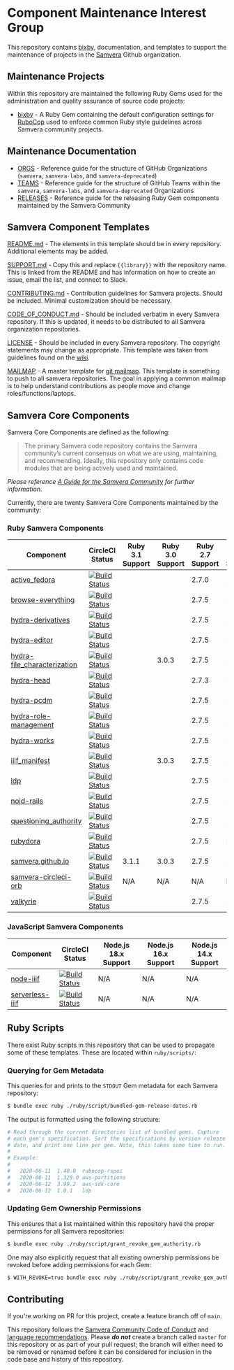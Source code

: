 # Component Maintenance Interest Group

This repository contains [bixby](./bixby), documentation, and templates to support the maintenance of projects in the [Samvera](https://github.com/samvera) Github organization.

## Maintenance Projects

Within this repository are maintained the following Ruby Gems used for the administration and quality assurance of source code projects:

- [bixby](./bixby) - A Ruby Gem containing the default configuration settings for [RuboCop](https://github.com/rubocop/rubocop) used to enforce common Ruby style guidelines across Samvera community projects.

## Maintenance Documentation

- [ORGS](./ORGS.md) - Reference guide for the structure of GitHub Organizations (`samvera`, `samvera-labs`, and `samvera-deprecated`)
- [TEAMS](./TEAMS.md) - Reference guide for the structure of GitHub Teams within the `samvera`, `samvera-labs`, and `samvera-deprecated` Organizations
- [RELEASES](./ruby/RELEASES.md) - Reference guide for the releasing Ruby Gem components maintained by the Samvera Community

## Samvera Component Templates

[README.md](./templates/README.md) - The elements in this template should be in
every repository. Additional elements may be added.

[SUPPORT.md](./templates/SUPPORT.md) - Copy this and replace `{{library}}` with
the repository name. This is linked from the README and has information on how
to create an issue, email the list, and connect to Slack.

[CONTRIBUTING.md](./templates/CONTRIBUTING.md) - Contribution guidelines for
Samvera projects. Should be included. Minimal customization should be necessary.

[CODE_OF_CONDUCT.md](./templates/CODE_OF_CONDUCT.md) - Should be included
verbatim in every Samvera repository. If this is updated, it needs to be
distributed to all Samvera organization repositories.

[LICENSE](./templates/LICENSE) - Should be included in every Samvera
repository. The copyright statements may change as appropriate. This template
was taken from guidelines found on the
[wiki](https://wiki.duraspace.org/display/samvera/Code+Copyright+Statement).

[MAILMAP](./templates/MAILMAP) - A master template for [git mailmap](https://www.git-scm.com/docs/git-check-mailmap).
This template is something to push to all samvera repositories. The goal in
applying a common mailmap is to help understand contributions as people move
and change roles/functions/laptops.

## Samvera Core Components

Samvera Core Components are defined as the following:

> The primary Samvera code repository contains the Samvera community’s current consensus on what we are using, maintaining, and recommending. Ideally, this repository only contains code modules that are being actively used and maintained.

_Please reference [A Guide for the Samvera Community](https://samvera.github.io/core_components.html) for further information._

Currently, there are twenty Samvera Core Components maintained by the community:

### Ruby Samvera Components

| Component | CircleCI Status | Ruby 3.1 Support | Ruby 3.0 Support | Ruby 2.7 Support | Ruby 2.6 Support | Rails 7.0 Support | Rails 6.1 Support | Rails 6.0 Support | Rails 5.2 Support |
| --- | --- | --- | --- | --- | --- | --- | --- | --- | --- |
| [active_fedora](https://github.com/samvera/active_fedora)                             | [![Build Status](https://circleci.com/gh/samvera/active_fedora.svg?style=svg)](https://circleci.com/gh/samvera/active_fedora)                             |                  |                  | 2.7.0            | 2.6.5            |                   |                   | 6.0.2             | 5.2.4             |
| [browse-everything](https://github.com/samvera/browse-everything)                     | [![Build Status](https://circleci.com/gh/samvera/browse-everything.svg?style=svg)](https://circleci.com/gh/samvera/browse-everything)                     |                  |                  | 2.7.5            | 2.6.9            |                   |                   | 6.0.4.7           | 5.2.4             |
| [hydra-derivatives](https://github.com/samvera/hydra-derivatives)                     | [![Build Status](https://circleci.com/gh/samvera/hydra-derivatives.svg?style=svg)](https://circleci.com/gh/samvera/hydra-derivatives)                     |                  |                  | 2.7.5            | 2.6.9            | N/A               | N/A               | N/A               | N/A               |
| [hydra-editor](https://github.com/samvera/hydra-editor)                               | [![Build Status](https://circleci.com/gh/samvera/hydra-editor.svg?style=svg)](https://circleci.com/gh/samvera/hydra-editor)                               |                  |                  | 2.7.5            | 2.6.9            |                   |                   | 6.0.3.4           | 5.2.3             |
| [hydra-file_characterization](https://github.com/samvera/hydra-file_characterization) | [![Build Status](https://circleci.com/gh/samvera/hydra-file_characterization.svg?style=svg)](https://circleci.com/gh/samvera/hydra-file_characterization) |                  | 3.0.3            | 2.7.5            | 2.6.9            | 7.0.2.3           | 6.1.5             | 6.0.4.7           | 5.2.7             |
| [hydra-head](https://github.com/samvera/hydra-head)                                   | [![Build Status](https://circleci.com/gh/samvera/hydra-head.svg?style=svg)](https://circleci.com/gh/samvera/hydra-head)                                   |                  |                  | 2.7.3            | 2.6.7            |                   |                   | 6.0.3.7           | 5.2.6             |
| [hydra-pcdm](https://github.com/samvera/hydra-pcdm)                                   | [![Build Status](https://circleci.com/gh/samvera/hydra-pcdm.svg?style=svg)](https://circleci.com/gh/samvera/hydra-pcdm)                                   |                  |                  | 2.7.5            | 2.6.9            |                   |                   | 6.0.2             | 5.2.4             |
| [hydra-role-management](https://github.com/samvera/hydra-role-management)             | [![Build Status](https://circleci.com/gh/samvera/hydra-role-management.svg?style=svg)](https://circleci.com/gh/samvera/hydra-role-management)             |                  |                  | 2.7.5            | 2.6.9            |                   |                   | 6.0.2             | 5.2.4             |
| [hydra-works](https://github.com/samvera/hydra-works)                                 | [![Build Status](https://circleci.com/gh/samvera/hydra-works.svg?style=svg)](https://circleci.com/gh/samvera/hydra-works)                                 |                  |                  | 2.7.5            | 2.6.9            |                   |                   | 6.0.3.1           | 5.2.4.3           | [![Build Status](https://circleci.com/gh/samvera/hydra-works.svg?style=svg)](https://circleci.com/gh/samvera/hydra-works) |
| [iiif_manifest](https://github.com/samvera/iiif_manifest)                             | [![Build Status](https://circleci.com/gh/samvera/iiif_manifest.svg?style=svg)](https://circleci.com/gh/samvera/iiif_manifest)                             |                  | 3.0.3            | 2.7.5            | 2.6.9            | N/A               | N/A               | N/A               | N/A               |
| [ldp](https://github.com/samvera/ldp)                                                 | [![Build Status](https://circleci.com/gh/samvera/ldp.svg?style=svg)](https://circleci.com/gh/samvera/ldp)                                                 |                  |                  | 2.7.5            | 2.6.9            |                   |                   | 6.0.4.4           | 5.2.0             |
| [noid-rails](https://github.com/samvera/noid-rails)                                   | [![Build Status](https://circleci.com/gh/samvera/noid-rails.svg?style=svg)](https://circleci.com/gh/samvera/noid-rails)                                   |                  |                  | 2.7.5            | 2.6.9            |                   | 6.1.3.2           | 6.0.3.2           | 5.2.4.3           |
| [questioning_authority](https://github.com/samvera/questioning_authority)             | [![Build Status](https://circleci.com/gh/samvera/questioning_authority.svg?style=svg)](https://circleci.com/gh/samvera/questioning_authority)             |                  |                  | 2.7.5            | 2.6.9            |                   | 6.1.1             | 6.0.2             | 5.2.4             |
| [rubydora](https://github.com/samvera/rubydora)                                       | [![Build Status](https://circleci.com/gh/samvera/rubydora.svg?style=svg)](https://circleci.com/gh/samvera/rubydora)                                       |                  |                  | 2.7.5            | 2.6.9            |                   |                   | 6.0.2             | 5.2.4             |
| [samvera.github.io](https://github.com/samvera/samvera.github.io)                     | [![Build Status](https://circleci.com/gh/samvera/samvera.github.io.svg?style=svg)](https://circleci.com/gh/samvera/samvera.github.io)                     | 3.1.1            | 3.0.3            | 2.7.5            | 2.6.9            | N/A               | N/A               | N/A               | N/A               |
| [samvera-circleci-orb](https://github.com/samvera/samvera-circleci-orb)               | [![Build Status](https://circleci.com/gh/samvera/samvera-circleci-orb.svg?style=svg)](https://circleci.com/gh/samvera/samvera-circleci-orb)               | N/A              | N/A              | N/A              | N/A              | N/A               | N/A               | N/A               | N/A               |
| [valkyrie](https://github.com/samvera/valkyrie)                                       | [![Build Status](https://circleci.com/gh/samvera/valkyrie.svg?style=svg)](https://circleci.com/gh/samvera/valkyrie)                                       |                  |                  | 2.7.5            | 2.6.5            |                   |                   | 6.0.5             | 5.2.8             |

### JavaScript Samvera Components

| Component                                                     | CircleCI Status                                                                                                                   | Node.js 18.x Support | Node.js 16.x Support | Node.js 14.x Support |
| ------------------------------------------------------------- | --------------------------------------------------------------------------------------------------------------------------------- | -------------------- | -------------------- | -------------------- |
| [node-iiif](https://github.com/samvera/node-iiif)             | [![Build Status](https://circleci.com/gh/samvera/node-iiif.svg?style=svg)](https://circleci.com/gh/samvera/node-iiif)             | N/A                  | N/A                  | N/A                  | N/A | N/A | N/A | N/A | N/A |
| [serverless-iiif](https://github.com/samvera/serverless-iiif) | [![Build Status](https://circleci.com/gh/samvera/serverless-iiif.svg?style=svg)](https://circleci.com/gh/samvera/serverless-iiif) | N/A                  | N/A                  | N/A                  | N/A | N/A | N/A | N/A | N/A |

## Ruby Scripts

There exist Ruby scripts in this repository that can be used to propagate some of these templates. These are located within `ruby/scripts/`:

### Querying for Gem Metadata

This queries for and prints to the `STDOUT` Gem metadata for each Samvera repository:

```bash
$ bundle exec ruby ./ruby/script/bundled-gem-release-dates.rb
```

The output is formatted using the following structure:

```bash
# Read through the current directories list of bundled gems. Capture
# each gem's specification. Sort the specifications by version release
# date, and print one line per gem. Note, this takes some time to run.
#
# Example:
#
#   2020-06-11  1.40.0  rubocop-rspec
#   2020-06-11  1.329.0 aws-partitions
#   2020-06-12  3.99.2  aws-sdk-core
#   2020-06-12  1.0.1   ldp
```

### Updating Gem Ownership Permissions

This ensures that a list maintained within this repository have the proper permissions for all Samvera repositories:

```bash
$ bundle exec ruby ./ruby/script/grant_revoke_gem_authority.rb
```

One may also explicitly request that all existing ownership permissions be revoked before adding permissions for each Gem:

```bash
$ WITH_REVOKE=true bundle exec ruby ./ruby/script/grant_revoke_gem_authority.rb
```

## Contributing

If you're working on PR for this project, create a feature branch off of `main`.

This repository follows the [Samvera Community Code of Conduct](https://samvera.atlassian.net/wiki/spaces/samvera/pages/405212316/Code+of+Conduct) and [language recommendations](https://github.com/samvera/maintenance/blob/main/templates/CONTRIBUTING.md#language). Please **_do not_** create a branch called `master` for this repository or as part of your pull request; the branch will either need to be removed or renamed before it can be considered for inclusion in the code base and history of this repository.
